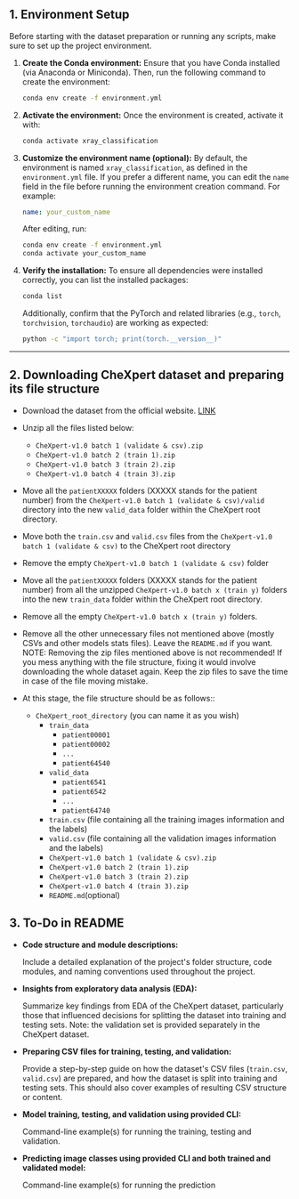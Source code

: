 ## 1. Environment Setup

Before starting with the dataset preparation or running any scripts, make sure to set up the project environment.

1. **Create the Conda environment:**
   Ensure that you have Conda installed (via Anaconda or Miniconda). Then, run the following command to create the environment:
   ```bash
   conda env create -f environment.yml
   ```

2. **Activate the environment:**
   Once the environment is created, activate it with:
   ```bash
   conda activate xray_classification
   ```

3. **Customize the environment name (optional):**
   By default, the environment is named `xray_classification`, as defined in the `environment.yml` file. If you prefer a different name, you can edit the `name` field in the file before running the environment creation command. For example:
   ```yaml
   name: your_custom_name
   ```
   After editing, run:
   ```bash
   conda env create -f environment.yml
   conda activate your_custom_name
   ```

4. **Verify the installation:**
   To ensure all dependencies were installed correctly, you can list the installed packages:
   ```bash
   conda list
   ```
   Additionally, confirm that the PyTorch and related libraries (e.g., `torch`, `torchvision`, `torchaudio`) are working as expected:
   ```bash
   python -c "import torch; print(torch.__version__)"
   ```

---

## 2. Downloading CheXpert dataset and preparing its file structure

- Download the dataset from the official website. [LINK](https://stanfordaimi.azurewebsites.net/datasets/8cbd9ed4-2eb9-4565-affc-111cf4f7ebe2)
- Unzip all the files listed below:
	- `CheXpert-v1.0 batch 1 (validate & csv).zip`
	- `CheXpert-v1.0 batch 2 (train 1).zip`
	- `CheXpert-v1.0 batch 3 (train 2).zip`
	- `CheXpert-v1.0 batch 4 (train 3).zip`
	
- Move all the `patientXXXXX` folders (XXXXX stands for the patient number) from the `CheXpert-v1.0 batch 1 (validate & csv)/valid` directory into the new `valid_data` folder within the CheXpert root directory.

- Move both the `train.csv` and `valid.csv` files from the `CheXpert-v1.0 batch 1 (validate & csv)` to the CheXpert root directory

- Remove the empty `CheXpert-v1.0 batch 1 (validate & csv)` folder

- Move all the `patientXXXXX` folders (XXXXX stands for the patient number) from all the unzipped `CheXpert-v1.0 batch x (train y)` folders into the new `train_data` folder within the CheXpert root directory.

- Remove all the empty `CheXpert-v1.0 batch x (train y)` folders.
- Remove all the other unnecessary files not mentioned above (mostly CSVs and other models stats files). Leave the `README.md` if you want. NOTE: Removing the zip files mentioned above is not recommended! If you mess anything with the file structure, fixing it would involve downloading the whole dataset again. Keep the zip files to save the time in case of the file moving mistake.

- At this stage, the file structure should be as follows::
	- `CheXpert_root_directory` (you can name it as you wish)
		- `train_data`
			- `patient00001`
			- `patient00002`
			- `...`
			- `patient64540`
		- `valid_data`
			- `patient6541`
			- `patient6542`
			- `...`
			- `patient64740`
		- `train.csv` (file containing all the training images information and the labels)
		- `valid.csv` (file containing all the validation images information and the labels)
		- `CheXpert-v1.0 batch 1 (validate & csv).zip`
		- `CheXpert-v1.0 batch 2 (train 1).zip`
		- `CheXpert-v1.0 batch 3 (train 2).zip`
		- `CheXpert-v1.0 batch 4 (train 3).zip`
		- `README.md`(optional)

## 3. To-Do in README

-  **Code structure and module descriptions:** 

	Include a detailed explanation of the project's folder structure, code modules, and naming conventions used throughout the project.
- **Insights from exploratory data analysis (EDA):**
  
	Summarize key findings from EDA of the CheXpert dataset, particularly those that influenced decisions for splitting the dataset into training and testing sets. Note: the validation set is provided separately in the CheXpert dataset.
- **Preparing CSV files for training, testing, and validation:** 
  
	Provide a step-by-step guide on how the dataset's CSV files (`train.csv`, `valid.csv`) are prepared, and how the dataset is split into training and testing sets. This should also cover examples of resulting CSV structure or content.
- **Model training, testing, and validation using provided CLI:** 
  
  	Command-line example(s) for running the training, testing and validation.
- **Predicting image classes using provided CLI and both trained and validated model:**
  
  	Command-line example(s) for running the prediction
  